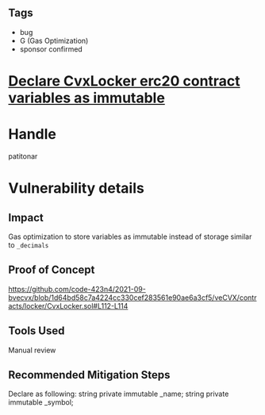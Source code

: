 ## Tags

- bug
- G (Gas Optimization)
- sponsor confirmed

# [Declare CvxLocker erc20 contract variables as immutable](https://github.com/code-423n4/2021-09-bvecvx-findings/issues/14) 

# Handle

patitonar


# Vulnerability details

## Impact
Gas optimization to store variables as immutable instead of storage similar to `_decimals`

## Proof of Concept
https://github.com/code-423n4/2021-09-bvecvx/blob/1d64bd58c7a4224cc330cef283561e90ae6a3cf5/veCVX/contracts/locker/CvxLocker.sol#L112-L114

## Tools Used
Manual review

## Recommended Mitigation Steps
Declare as following:
string private immutable _name;
string private immutable _symbol;



